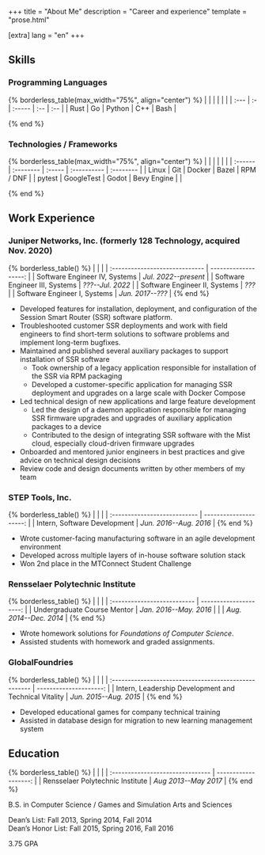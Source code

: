 +++
title = "About Me"
description = "Career and experience"
template = "prose.html"

[extra]
lang = "en"
+++

<!-- markdownlint-disable no-trailing-punctuation -->

## Skills

### Programming Languages

{% borderless_table(max_width="75%", align="center") %}
|      |    |        |     |     |
| :--- | :- | :----- | :-- | :-- |
| Rust | Go | Python | C++ | Bash |
<!-- TODO: GDscript?? C#? JS/TS ? -->
{% end %}

### Technologies / Frameworks

{% borderless_table(max_width="75%", align="center") %}
|         |           |        |             |           |
| :------ | :-------- | :----- | :---------- | :-------- |
| Linux   | Git       | Docker | Bazel       | RPM / DNF |
| pytest | GoogleTest | Godot  | Bevy Engine |           |
<!-- TODO: take stock of work stuff and add here -->
{% end %}

## Work Experience

### Juniper Networks, Inc. (formerly 128 Technology, acquired Nov. 2020)

<!-- TODO need to double check dates of promotions etc.
Also... maybe not really worth mentioning "Systems" on here, idk
-->
{% borderless_table() %}
|                                |                       |
| :----------------------------- | -------------------: |
| Software Engineer IV, Systems  | _Jul. 2022--present_  |
| Software Engineer III, Systems | _???--Jul. 2022_ |
| Software Engineer II, Systems  | _???_ |
| Software Engineer I, Systems   | _Jun. 2017--???_  |
{% end %}

<!-- Lot of text here, might want to clean it up just a bit... -->

- Developed features for installation, deployment, and configuration of the Session
  Smart Router (SSR) software platform.
- Troubleshooted customer SSR deployments and work with field engineers to find
  short-term solutions to software problems and implement long-term bugfixes.
- Maintained and published several auxiliary packages to support installation
  of SSR software
  - Took ownership of a legacy application responsible for installation of the
    SSR via RPM packaging
  - Developed a customer-specific application for managing SSR deployment and
    upgrades on a large scale with Docker Compose
- Led technical design of new applications and large feature development
  - Led the design of a daemon application responsible for managing SSR firmware
    upgrades and upgrades of auxiliary application packages to a device
  - Contributed to the design of integrating SSR software with the Mist cloud,
    especially cloud-driven firmware upgrades
- Onboarded and mentored junior engineers in best practices and give advice on
  technical design decisions
- Review code and design documents written by other members of my team

### STEP Tools, Inc.

{% borderless_table() %}
|                              |                        |
| :--------------------------- | ---------------------: |
| Intern, Software Development | _Jun. 2016--Aug. 2016_ |
{% end %}

<!-- TODO: rewrite summary -->
- Wrote customer-facing manufacturing software in an agile development environment
- Developed across multiple layers of in-house software solution stack
- Won 2nd place in the MTConnect Student Challenge

### Rensselaer Polytechnic Institute

{% borderless_table() %}
|                             |                        |
| :-------------------------- | ---------------------: |
| Undergraduate Course Mentor | _Jan. 2016--May. 2016_ |
|                             | _Aug. 2014--Dec. 2014_ |
{% end %}

- Wrote homework solutions for _Foundations of Computer Science_.
- Assisted students with homework and graded assignments.

### GlobalFoundries

{% borderless_table() %}
|                                                       |                        |
| :---------------------------------------------------- | ---------------------: |
| Intern, Leadership Development and Technical Vitality | _Jun. 2015--Aug. 2015_ |
{% end %}

<!-- TODO: rewrite summary -->
- Developed educational games for company technical training
- Assisted in database design for migration to new learning management system

## Education

{% borderless_table() %}
|                                  |                      |
| :------------------------------- | -------------------: |
| Rensselaer Polytechnic Institute | _Aug 2013--May 2017_ |
{% end %}

B.S. in Computer Science / Games and Simulation Arts and Sciences

<!-- probably talk about GSAS here a bit idk -->

<!-- TODO bleh, are these relevant anymore? They feel silly to include but idk  -->
Dean’s List: Fall 2013, Spring 2014, Fall 2014<br/>
Dean’s Honor List: Fall 2015, Spring 2016, Fall 2016

3.75 GPA
